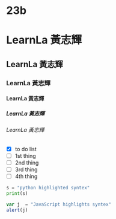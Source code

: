 # 23b
# LearnLa 黃志輝
## LearnLa 黃志輝
### LearnLa 黃志輝
#### LearnLa 黃志輝
##### LearnLa 黃志輝
###### LearnLa 黃志輝

- [x] to do list
- [ ] 1st thing
- [ ] 2nd thing
- [ ] 3rd thing
- [ ] 4th thing
  
```python
s = "python highlighted syntex"
print(s)
```

```js
var j  = "JavaScript highlights syntex"
alert(j)
```
